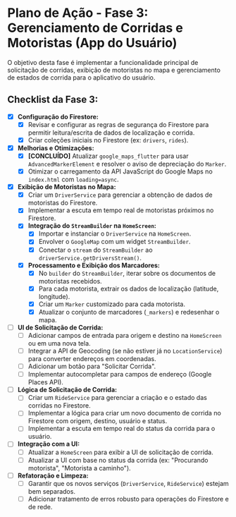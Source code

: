 # Plano de Ação - Fase 3: Gerenciamento de Corridas e Motoristas (App do Usuário)

O objetivo desta fase é implementar a funcionalidade principal de solicitação de corridas, exibição de motoristas no mapa e gerenciamento de estados de corrida para o aplicativo do usuário.

## Checklist da Fase 3:

- [x] **Configuração do Firestore:**
  - [x] Revisar e configurar as regras de segurança do Firestore para permitir leitura/escrita de dados de localização e corrida.
  - [x] Criar coleções iniciais no Firestore (ex: `drivers`, `rides`).

- [x] **Melhorias e Otimizações:**
  - [x] **[CONCLUÍDO]** Atualizar `google_maps_flutter` para usar `AdvancedMarkerElement` e resolver o aviso de depreciação do `Marker`.
  - [x] Otimizar o carregamento da API JavaScript do Google Maps no `index.html` com `loading=async`.

- [x] **Exibição de Motoristas no Mapa:**
  - [x] Criar um `DriverService` para gerenciar a obtenção de dados de motoristas do Firestore.
  - [x] Implementar a escuta em tempo real de motoristas próximos no Firestore.
  - [x] **Integração do `StreamBuilder` na `HomeScreen`:**
    - [x] Importar e instanciar o `DriverService` na `HomeScreen`.
    - [x] Envolver o `GoogleMap` com um widget `StreamBuilder`.
    - [x] Conectar o `stream` do `StreamBuilder` ao `driverService.getDriversStream()`.
  - [x] **Processamento e Exibição dos Marcadores:**
    - [x] No `builder` do `StreamBuilder`, iterar sobre os documentos de motoristas recebidos.
    - [x] Para cada motorista, extrair os dados de localização (latitude, longitude).
    - [x] Criar um `Marker` customizado para cada motorista.
    - [x] Atualizar o conjunto de marcadores (`_markers`) e redesenhar o mapa.

- [ ] **UI de Solicitação de Corrida:**
  - [ ] Adicionar campos de entrada para origem e destino na `HomeScreen` ou em uma nova tela.
  - [ ] Integrar a API de Geocoding (se não estiver já no `LocationService`) para converter endereços em coordenadas.
  - [ ] Adicionar um botão para "Solicitar Corrida".
  - [ ] Implementar autocompletar para campos de endereço (Google Places API).

- [ ] **Lógica de Solicitação de Corrida:**
  - [ ] Criar um `RideService` para gerenciar a criação e o estado das corridas no Firestore.
  - [ ] Implementar a lógica para criar um novo documento de corrida no Firestore com origem, destino, usuário e status.
  - [ ] Implementar a escuta em tempo real do status da corrida para o usuário.

- [ ] **Integração com a UI:**
  - [ ] Atualizar a `HomeScreen` para exibir a UI de solicitação de corrida.
  - [ ] Atualizar a UI com base no status da corrida (ex: "Procurando motorista", "Motorista a caminho").

- [ ] **Refatoração e Limpeza:**
  - [ ] Garantir que os novos serviços (`DriverService`, `RideService`) estejam bem separados.
  - [ ] Adicionar tratamento de erros robusto para operações do Firestore e de rede.